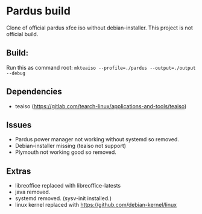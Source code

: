 # Pardus build
Clone of official pardus xfce iso without debian-installer. This project is not official build.

## Build:
Run this as command root:
`mkteaiso --profile=./pardus --output=./output --debug`

## Dependencies
* teaiso (https://gitlab.com/tearch-linux/applications-and-tools/teaiso)

## Issues
* Pardus power manager not working without systemd so removed.
* Debian-installer missing (teaiso not support)
* Plymouth not working good so removed.

## Extras
* libreoffice replaced with libreoffice-latests
* java removed.
* systemd removed. (sysv-init installed.)
* linux kernel replaced with https://github.com/debian-kernel/linux
